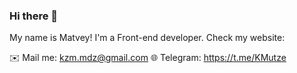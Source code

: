 ### Hi there 👋
My name is Matvey!
I'm a Front-end developer.
Check my website: <a></a>

✉️ Mail me: kzm.mdz@gmail.com
🌐 Telegram: https://t.me/KMutze
